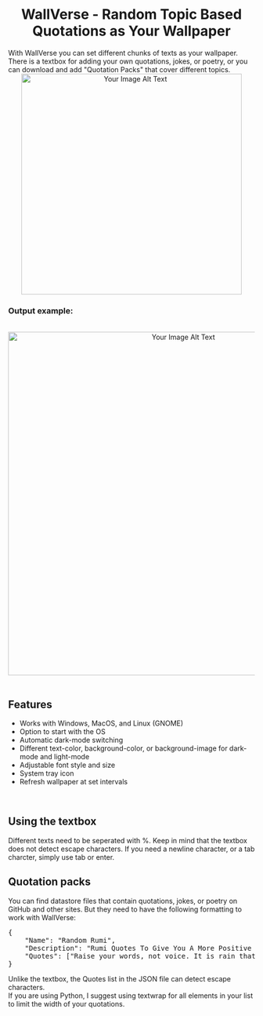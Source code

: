<div align="center">
    <h1>WallVerse - Random Topic Based Quotations as Your Wallpaper</h1>
</div>
With WallVerse you can set different chunks of texts as your wallpaper. There is a textbox for adding your own quotations, jokes, or poetry, or you can download and add "Quotation Packs" that cover different topics.
<div align="center">
  <img src="https://github.com/aref-dev/testing/assets/69017077/877dd42e-bb2e-4347-8951-709bd0d96085" width="450" alt="Your Image Alt Text">
</div>

### Output example:
</br>
<div align="center">
  <img src="https://github.com/aref-dev/testing/assets/69017077/e1b95420-f231-4ed0-8d19-0d619d1d470d" width="700" alt="Your Image Alt Text">
</div>
</br>

## Features
- Works with Windows, MacOS, and Linux (GNOME)
- Option to start with the OS
- Automatic dark-mode switching
- Different text-color, background-color, or background-image for dark-mode and light-mode
- Adjustable font style and size
- System tray icon
- Refresh wallpaper at set intervals
</br>

## Using the textbox
Different texts need to be seperated with %. Keep in mind that the textbox does not detect escape characters. If you need a newline character, or a tab charcter, simply use tab or enter.
</br>

## Quotation packs
You can find datastore files that contain quotations, jokes, or poetry on GitHub and other sites. But they need to have the following formatting to work with WallVerse:
<pre>
{
    "Name": "Random Rumi", 
    "Description": "Rumi Quotes To Give You A More Positive Outlook On Life",
    "Quotes": ["Raise your words, not voice. It is rain that grows flowers, not thunder.", "The wound is the place where the Light enters you."]
}
</pre>
Unlike the textbox, the Quotes list in the JSON file can detect escape characters.
</br>
If you are using Python, I suggest using textwrap for all elements in your list to limit the width of your quotations.
</br></br></br></br>

